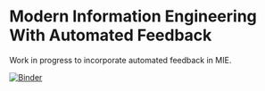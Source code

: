 # Modern Information Engineering With Automated Feedback

Work in progress to incorporate automated feedback in MIE.

[![Binder](https://mybinder.org/badge_logo.svg)](https://mybinder.org/v2/gh/DarioPanada/Modern-Information-Engineering/master)
